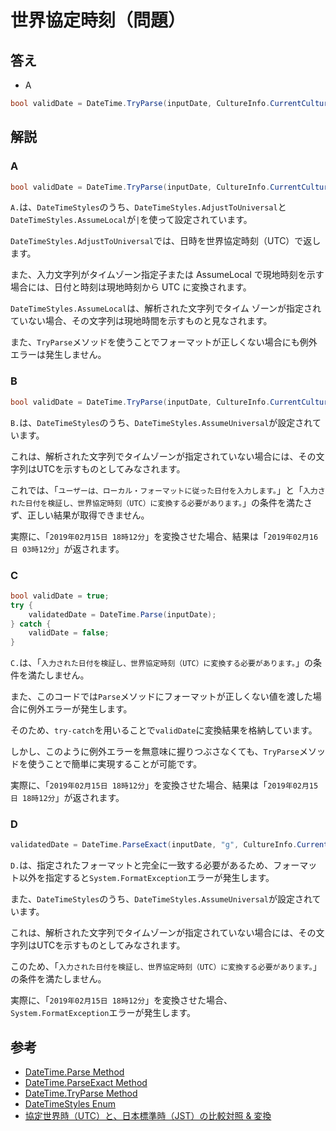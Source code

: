 # 世界協定時刻（問題）

## 答え

* A

```csharp
bool validDate = DateTime.TryParse(inputDate, CultureInfo.CurrentCulture, DateTimeStyles.AdjustToUniversal | DateTimeStyles.AssumeLocal, out validatedDate);
```

## 解説

### A

```csharp
bool validDate = DateTime.TryParse(inputDate, CultureInfo.CurrentCulture, DateTimeStyles.AdjustToUniversal | DateTimeStyles.AssumeLocal, out validatedDate);
```

`A.`は、`DateTimeStyles`のうち、`DateTimeStyles.AdjustToUniversal`と`DateTimeStyles.AssumeLocal`が`|`を使って設定されています。

`DateTimeStyles.AdjustToUniversal`では、日時を世界協定時刻（UTC）で返します。

また、入力文字列がタイムゾーン指定子または AssumeLocal で現地時刻を示す場合には、日付と時刻は現地時刻から UTC に変換されます。

`DateTimeStyles.AssumeLocal`は、解析された文字列でタイム ゾーンが指定されていない場合、その文字列は現地時間を示すものと見なされます。

また、`TryParse`メソッドを使うことでフォーマットが正しくない場合にも例外エラーは発生しません。

### B

```csharp
bool validDate = DateTime.TryParse(inputDate, CultureInfo.CurrentCulture, DateTimeStyles.AssumeUniversal, out validatedDate);
```

`B.`は、`DateTimeStyles`のうち、`DateTimeStyles.AssumeUniversal`が設定されています。

これは、解析された文字列でタイムゾーンが指定されていない場合には、その文字列はUTCを示すものとしてみなされます。

これでは、「`ユーザーは、ローカル・フォーマットに従った日付を入力します。`」と「`入力された日付を検証し、世界協定時刻（UTC）に変換する必要があります。`」の条件を満たさず、正しい結果が取得できません。

実際に、「`2019年02月15日 18時12分`」を変換させた場合、結果は「`2019年02月16日 03時12分`」が返されます。

### C

```csharp
bool validDate = true;
try {
    validatedDate = DateTime.Parse(inputDate);
} catch {
    validDate = false;
}
```

`C.`は、「`入力された日付を検証し、世界協定時刻（UTC）に変換する必要があります。`」の条件を満たしません。

また、このコードでは`Parse`メソッドにフォーマットが正しくない値を渡した場合に例外エラーが発生します。

そのため、`try-catch`を用いることで`validDate`に変換結果を格納しています。

しかし、このように例外エラーを無意味に握りつぶさなくても、`TryParse`メソッドを使うことで簡単に実現することが可能です。

実際に、「`2019年02月15日 18時12分`」を変換させた場合、結果は「`2019年02月15日 18時12分`」が返されます。

### D

```csharp
validatedDate = DateTime.ParseExact(inputDate, "g", CultureInfo.CurrentCulture , DateTimeStyles.AdjustToUniversal | DateTimeStyles.AssumeUniversal);
```

`D.`は、指定されたフォーマットと完全に一致する必要があるため、フォーマット以外を指定すると`System.FormatException`エラーが発生します。

また、`DateTimeStyles`のうち、`DateTimeStyles.AssumeUniversal`が設定されています。

これは、解析された文字列でタイムゾーンが指定されていない場合には、その文字列はUTCを示すものとしてみなされます。

このため、「`入力された日付を検証し、世界協定時刻（UTC）に変換する必要があります。`」の条件を満たしません。

実際に、「`2019年02月15日 18時12分`」を変換させた場合、`System.FormatException`エラーが発生します。

## 参考

* [DateTime.Parse Method](https://docs.microsoft.com/ja-jp/dotnet/api/system.datetime.parse?view=netframework-4.7.2)
* [DateTime.ParseExact Method](https://docs.microsoft.com/ja-jp/dotnet/api/system.datetime.parseexact?view=netframework-4.7.2)
* [DateTime.TryParse Method](https://docs.microsoft.com/ja-jp/dotnet/api/system.datetime.tryparse?view=netframework-4.7.2)
* [DateTimeStyles Enum](https://docs.microsoft.com/ja-jp/dotnet/api/system.globalization.datetimestyles?view=netframework-4.7.2)
* [協定世界時（UTC）と、日本標準時（JST）の比較対照 & 変換](https://www.benricho.org/worldtime/utc_to_jst.html)
